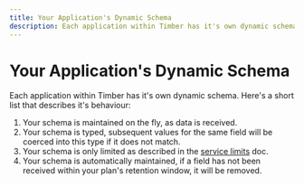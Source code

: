 ```yaml
---
title: Your Application's Dynamic Schema
description: Each application within Timber has it's own dynamic schema.
---
```

# Your Application's Dynamic Schema

Each application within Timber has it's own dynamic schema. Here's a short list that describes it's behaviour:

1. Your schema is maintained on the fly, as data is received.
2. Your schema is typed, subsequent values for the same field will be coerced into this type if it does not match.
3. Your schema is only limited as described in the [service limits](/service/limits) doc.
4. Your schema is automatically maintained, if a field has not been received within your plan's retention window, it will be removed.
